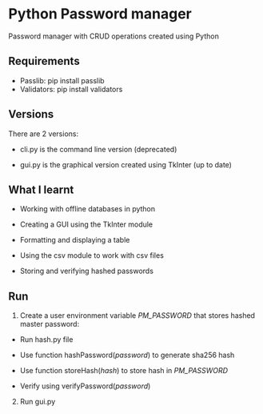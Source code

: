 # Python Password manager
Password manager with CRUD operations created using Python

## Requirements

* Passlib: pip install passlib
* Validators: pip install validators

## Versions

There are 2 versions:

* cli.py is the command line version (deprecated)

* gui.py is the graphical version created using TkInter (up to date)

## What I learnt

* Working with offline databases in python

* Creating a GUI using the TkInter module

* Formatting and displaying a table

* Using the csv module to work with csv files

* Storing and verifying hashed passwords


## Run

1. Create a user environment variable _PM_PASSWORD_ that stores hashed master password:

  * Run hash.py file

  * Use function hashPassword(_password_) to generate sha256 hash

  * Use function storeHash(_hash_) to store hash in _PM_PASSWORD_

  * Verify using verifyPassword(_password_)

2. Run gui.py
